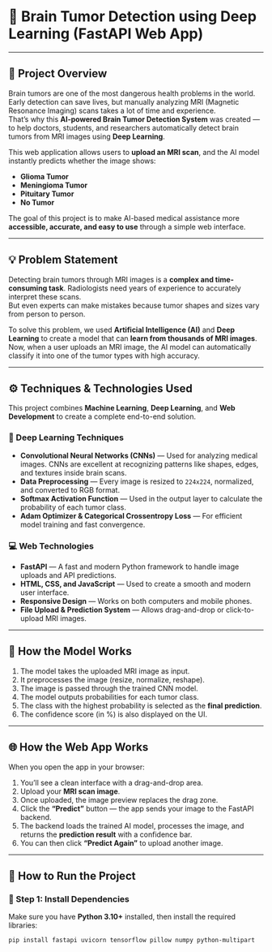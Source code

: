 # 🧠 Brain Tumor Detection using Deep Learning (FastAPI Web App)

---

## 🌟 Project Overview

Brain tumors are one of the most dangerous health problems in the world. Early detection can save lives, but manually analyzing MRI (Magnetic Resonance Imaging) scans takes a lot of time and experience.  
That’s why this **AI-powered Brain Tumor Detection System** was created — to help doctors, students, and researchers automatically detect brain tumors from MRI images using **Deep Learning**.

This web application allows users to **upload an MRI scan**, and the AI model instantly predicts whether the image shows:
- **Glioma Tumor**
- **Meningioma Tumor**
- **Pituitary Tumor**
- **No Tumor**

The goal of this project is to make AI-based medical assistance more **accessible, accurate, and easy to use** through a simple web interface.

---

## 💡 Problem Statement

Detecting brain tumors through MRI images is a **complex and time-consuming task**. Radiologists need years of experience to accurately interpret these scans.  
But even experts can make mistakes because tumor shapes and sizes vary from person to person.

To solve this problem, we used **Artificial Intelligence (AI)** and **Deep Learning** to create a model that can **learn from thousands of MRI images**.  
Now, when a user uploads an MRI image, the AI model can automatically classify it into one of the tumor types with high accuracy.

---

## ⚙️ Techniques & Technologies Used

This project combines **Machine Learning**, **Deep Learning**, and **Web Development** to create a complete end-to-end solution.

### 🧬 Deep Learning Techniques
- **Convolutional Neural Networks (CNNs)** — Used for analyzing medical images. CNNs are excellent at recognizing patterns like shapes, edges, and textures inside brain scans.
- **Data Preprocessing** — Every image is resized to `224x224`, normalized, and converted to RGB format.
- **Softmax Activation Function** — Used in the output layer to calculate the probability of each tumor class.
- **Adam Optimizer & Categorical Crossentropy Loss** — For efficient model training and fast convergence.

### 💻 Web Technologies
- **FastAPI** — A fast and modern Python framework to handle image uploads and API predictions.
- **HTML, CSS, and JavaScript** — Used to create a smooth and modern user interface.
- **Responsive Design** — Works on both computers and mobile phones.
- **File Upload & Prediction System** — Allows drag-and-drop or click-to-upload MRI images.

---

## 🧠 How the Model Works

1. The model takes the uploaded MRI image as input.  
2. It preprocesses the image (resize, normalize, reshape).  
3. The image is passed through the trained CNN model.  
4. The model outputs probabilities for each tumor class.  
5. The class with the highest probability is selected as the **final prediction**.  
6. The confidence score (in %) is also displayed on the UI.

---

## 🌐 How the Web App Works

When you open the app in your browser:
1. You’ll see a clean interface with a drag-and-drop area.  
2. Upload your **MRI scan image**.  
3. Once uploaded, the image preview replaces the drag zone.  
4. Click the **“Predict”** button — the app sends your image to the FastAPI backend.  
5. The backend loads the trained AI model, processes the image, and returns the **prediction result** with a confidence bar.  
6. You can then click **“Predict Again”** to upload another image.

---


## 🚀 How to Run the Project

### 🧰 Step 1: Install Dependencies
Make sure you have **Python 3.10+** installed, then install the required libraries:
```bash
pip install fastapi uvicorn tensorflow pillow numpy python-multipart

